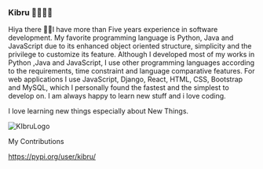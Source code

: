 ### Kibru 👨🏽‍💻✨

Hiya there 👋🏾I have more than Five years experience in software development. My favorite programming language is Python, Java and JavaScript due to its enhanced object oriented structure, simplicity and the privilege to customize its feature. Although I developed most of my works in Python ,Java and JavaScript, I use other programming languages according to the requirements, time constraint and language comparative features. For web applications I use JavaScript, Django, React, HTML, CSS, Bootstrap and MySQL, which I personally found the fastest and the simplest to develop on. 
I am always happy to learn new stuff and i love coding.

I love learning new things especially about New Things.


![KIbruLogo](https://github.com/kibrug/kibrug/assets/87245699/a215ecfb-d2bd-4d20-b29a-b32b9503e3aa)


<!--
**kibrug/kibrug** is a ✨ _special_ ✨ repository because its `README.md` (this file) appears on your GitHub profile.

Here are some ideas to get you started:

- 🔭 I’m currently working on ...
- 🌱 I’m currently learning ...
- 👯 I’m looking to collaborate on ...
- 🤔 I’m looking for help with ...
- 💬 Ask me about ...
- 📫 How to reach me: ...
- 😄 Pronouns: ...
- ⚡ Fun fact: ...
-->


My Contributions 

https://pypi.org/user/kibru/
